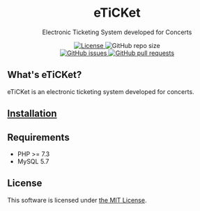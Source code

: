 <!-- <p align="center"><a href="https://laravel.com" target="_blank"><img src="https://raw.githubusercontent.com/laravel/art/master/logo-lockup/5%20SVG/2%20CMYK/1%20Full%20Color/laravel-logolockup-cmyk-red.svg" width="400"></a></p> -->

<p align="center">
<h1 align="center">eTiCKet</h1>
<p align="center">
Electronic Ticketing System developed for Concerts
</p>
<p align="center">
<a href="https://github.com/nozomu-y/eTiCKet/blob/main/LICENSE">
<img src="https://img.shields.io/github/license/nozomu-y/eTiCKet" alt="License"></img>
</a>
<!--
<a href="https://github.com/nozomu-y/eTiCKet/releases">
<img src="https://img.shields.io/github/v/release/nozomu-y/eTiCKet" alt="Latest Stable Version"></img>
</a>
-->
<img src="https://img.shields.io/github/repo-size/nozomu-y/eTiCKet" alt="GitHub repo size"></img>
<br>
<a href="https://github.com/nozomu-y/eTiCKet/issues">
    <img src="https://img.shields.io/github/issues/nozomu-y/eTiCKet?color=4e73df" alt="GitHub issues"></img>
</a>
<a href="https://github.com/nozomu-y/eTiCKet/pulls">
    <img src="https://img.shields.io/github/issues-pr/nozomu-y/eTiCKet?color=4e73df" alt="GitHub pull requests"></img>
</a>
<!--
<img src="https://img.shields.io/github/commits-since/nozomu-y/eTiCKet/latest/main" alt="GitHub commits since tagged version"></img>
-->
</p>
</p>

## What's eTiCKet?
eTiCKet is an electronic ticketing system developed for concerts.   

<!-- ## Demo -->

<!-- ## Features -->

## [Installation]

## Requirements 
* PHP >= 7.3
* MySQL 5.7

## License
This software is licensed under [the MIT License](https://github.com/nozomu-y/eTiCKet/blob/main/LICENSE). 

[Installation]: https://github.com/nozomu-y/eTiCKet/blob/main/INSTALLATION.md
